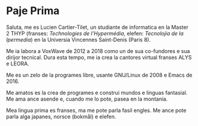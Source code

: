 # Paje Prima

Saluta, me es Lucien Cartier-Tilet, un studiante de informatica en la
Master 2 THYP (franses: *Technologies de l’Hypermédia*, elefen:
*Tecnolojia de la Ipermedia*) en la Universia Vincennes Saint-Denis
(Paris 8).

Me ia labora a VoxWave de 2012 a 2018 como un de sua co-fundores e sua
dirijor tecnical. Dura esta tempo, me ia crea la cantores virtual
franses ALYS e LEORA.

Me es un zelo de la programes libre, usante GNU/Linux de 2008 e Emacs
de 2016.

Me amatos es la crea de programes e construi mundos e linguas
fantasial. Me ama ance asende e, cuando me lo pote, pasea en la
montania.

Mea lingua prima es franses, ma me pote parla fasil engles. Me ance
pote parla alga japanes, norsce (bokmål) e elefen.
